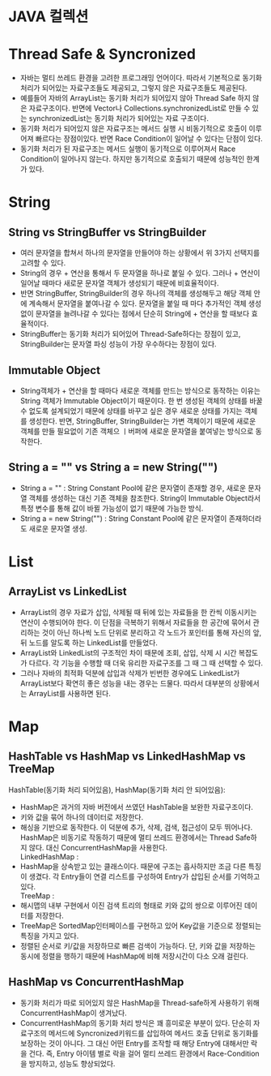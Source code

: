 # JAVA 컬렉션
# Thread Safe & Syncronized
- 자바는 멀티 쓰레드 환경을 고려한 프로그래밍 언어이다. 따라서 기본적으로 동기화 처리가 되어있는 자료구조들도 제공되고, 그렇지 않은 자료구조들도 제공된다.
- 예를들어 자바의 ArrayList는 동기화 처리가 되어있지 않아 Thread Safe 하지 않은 자료구조이다. 반면에 Vector나 Collections.synchronizedList로 만들 수 있는 synchronizedList는 동기화 처리가 되어있는 자료 구조이다.  
- 동기화 처리가 되어있지 않은 자료구조는 메서드 실행 시 비동기적으로 호출이 이루어져 빠르다는 장점이있다. 반면 Race Condition이 일어날 수 있다는 단점이 있다.
- 동기화 처리가 된 자료구조는 메서드 실행이 동기적으로 이루어져서 Race Condition이 일어나지 않는다. 하지만 동기적으로 호출되기 때문에 성능적인 한계가 있다.  
# String
## String vs StringBuffer vs StringBuilder
- 여러 문자열을 합쳐서 하나의 문자열을 만들어야 하는 상황에서 위 3가지 선택지를 고려할 수 있다.
- String의 경우 + 연산을 통해서 두 문자열을 하나로 붙일 수 있다. 그러나 + 연산이 일어날 때마다 새로문 문자열 객체가 생성되기 때문에 비효율적이다.
- 반면 StringBuffer, StringBuilder의 경우 하나의 객체를 생성해두고 해당 객체 안에 계속해서 문자열을 붙여나갈 수 있다. 문자열을 붙일 때 마다 추가적인 객체 생성없이 문자열을 늘려나갈 수 있다는 점에서 단순히 String에 + 연산을 할 때보다 효율적이다.
- StringBuffer는 동기화 처리가 되어있어 Thread-Safe하다는 장점이 있고, StringBuilder는 문자열 파싱 성능이 가장 우수하다는 장점이 있다.  
## Immutable Object
- String객체가 + 연산을 할 때마다 새로운 객체를 만드는 방식으로 동작하는 이유는 String 객체가 Immutable Object이기 때문이다. 한 번 생성된 객체의 상태를 바꿀 수 없도록 설계되었기 때문에 상태를 바꾸고 싶은 경우 새로운 상태를 가지는 객체를 생성한다. 반면, StringBuffer, StringBuilder는 가변 객체이기 때문에 새로운 객체를 만들 필요없이 기존 객체으 ㅣ버퍼에 새로운 문자열을 붙여넣는 방식으로 동작한다.    
## String a = "" vs String a = new String("")
- String a = "" : String Constant Pool에 같은 문자열이 존재할 경우, 새로운 문자열 객체를 생성하는 대신 기존 객체을 참조한다. String이 Immutable Object라서 특정 변수를 통해 값이 바뀔 가능성이 없기 때문에 가능한 방식.     
- String a = new String("") : String Constant Pool에 같은 문자열이 존재하더라도 새로운 문자열 생성. 


# List
## ArrayList vs LinkedList
- ArrayList의 경우 자료가 삽입, 삭제될 때 뒤에 있는 자료들을 한 칸씩 이동시키는 연산이 수행되어야 한다. 이 단점을 극복하기 위해서 자료들을 한 공간에 묶어서 관리하는 것이 아닌 하나씩 노드 단위로 분리하고 각 노드가 포인터를 통해 자신의 앞, 뒤 노드를 알도록 하는 LinkedList를 만들었다.  
- ArrayList와 LinkedList의 구조적인 차이 때문에 조회, 삽입, 삭제 시 시간 복잡도가 다르다. 각 기능을 수행할 때 더욱 유리한 자료구조를 그 때 그 때 선택할 수 있다.  
- 그러나 자바의 최적화 덕분에 삽입과 삭제가 빈번한 경우에도 LinkedList가 ArrayList보다 확연히 좋은 성능을 내는 경우는 드물다. 따라서 대부분의 상황에서는 ArrayList를 사용하면 된다.      

# Map
## HashTable vs HashMap vs LinkedHashMap vs TreeMap
HashTable(동기화 처리 되어있음), HashMap(동기화 처리 안 되어있음):
- HashMap은 과거의 자바 버전에서 쓰였던 HashTable을 보완한 자료구조이다.
- 키와 값을 묶어 하나의 데이터로 저장한다.
- 해싱을 기반으로 동작한다. 이 덕분에 추가, 삭제, 검색, 접근성이 모두 뛰어나다. HashMap은 비동기로 작동하기 때문에 멀티 쓰레드 환경에서는 Thread Safe하지 않다. 대신 ConcurrentHashMap을 사용한다.  
LinkedHashMap :
- HashMap을 상속받고 있는 클래스이다. 때문에 구조는 흡사하지만 조금 다른 특징이 생겼다. 각 Entry들이 연결 리스트를 구성하여 Entry가 삽입된 순서를 기억하고 있다.  
TreeMap :
- 해시맵의 내부 구현에서 이진 검색 트리의 형태로 키와 값의 쌍으로 이루어진 데이터를 저장한다.
- TreeMap은 SortedMap인터페이스를 구현하고 있어 Key값을 기준으로 정렬되는 특징을 가지고 있다.
- 정렬된 순서로 키/값을 저장하므로 빠른 검색이 가능하다. 단, 키와 값을 저장하는 동시에 정렬을 행하기 때문에 HashMap에 비해 저장시간이 다소 오래 걸린다.  

## HashMap vs ConcurrentHashMap
- 동기화 처리가 따로 되어있지 않은 HashMap을 Thread-safe하게 사용하기 위해 ConcurrentHashMap이 생겨났다.
- ConcurrentHashMap의 동기화 처리 방식은 꽤 흥미로운 부분이 있다. 단순히 자료구조의 메서드에 Syncronized키워드를 삽입하여 메서드 호출 단위로 동기화를 보장하는 것이 아니다. 그 대신 어떤 Entry를 조작할 때 해당 Entry에 대해서만 락을 건다. 즉, Entry 아이템 별로 락을 걸어 멀티 쓰레드 환경에서 Race-Condition을 방지하고, 성능도 향상되었다.  
